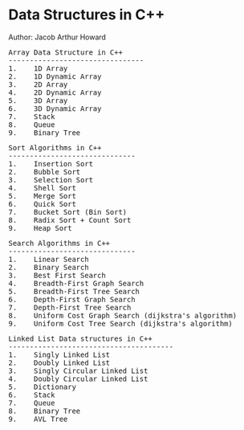 # Data Structures in C++
Author: Jacob Arthur Howard


<pre>Array Data Structure in C++
--------------------------------
1.    1D Array
2.    1D Dynamic Array
3.    2D Array
4.    2D Dynamic Array
5.    3D Array
6.    3D Dynamic Array
7.    Stack
8.    Queue
9.    Binary Tree
</pre>


<pre>Sort Algorithms in C++
------------------------------
1.    Insertion Sort
2.    Bubble Sort
3.    Selection Sort
4.    Shell Sort
5.    Merge Sort
6.    Quick Sort
7.    Bucket Sort (Bin Sort)
8.    Radix Sort + Count Sort
9.    Heap Sort
</pre>


<pre>Search Algorithms in C++
------------------------------
1.    Linear Search
2.    Binary Search
3.    Best First Search
4.    Breadth-First Graph Search
5.    Breadth-First Tree Search
6.    Depth-First Graph Search
7.    Depth-First Tree Search
8.    Uniform Cost Graph Search (dijkstra's algorithm)
9.    Uniform Cost Tree Search (dijkstra's algorithm)
</pre>


<pre>Linked List Data structures in C++
---------------------------------------
1.    Singly Linked List
2.    Doubly Linked List
3.    Singly Circular Linked List
4.    Doubly Circular Linked List
5.    Dictionary
6.    Stack
7.    Queue
8.    Binary Tree
9.    AVL Tree
</pre>
